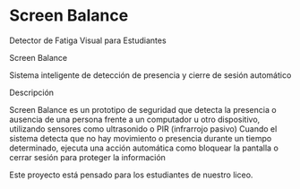 # Screen Balance
Detector de Fatiga Visual para Estudiantes

Screen Balance 

Sistema inteligente de detección de presencia y cierre de sesión automático

Descripción

Screen Balance es un prototipo de seguridad que detecta la presencia o ausencia de una persona frente a un computador u otro dispositivo, utilizando sensores como ultrasonido o PIR (infrarrojo pasivo)
Cuando el sistema detecta que no hay movimiento o presencia durante un tiempo determinado, ejecuta una acción automática como bloquear la pantalla o cerrar sesión para proteger la información

Este proyecto está pensado para los estudiantes de nuestro liceo.

